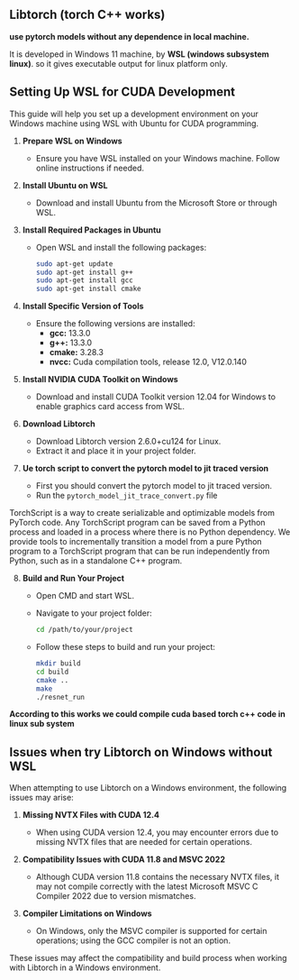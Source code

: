 ## Libtorch (torch C++ works)

**use pytorch models without any dependence in local machine.**

It is developed in Windows 11 machine, by **WSL (windows subsystem linux)**. so it gives executable output for linux platform only.

## Setting Up WSL for CUDA Development

This guide will help you set up a development environment on your Windows machine using WSL with Ubuntu for CUDA programming.


1. **Prepare WSL on Windows**
   - Ensure you have WSL installed on your Windows machine. Follow online instructions if needed.


2. **Install Ubuntu on WSL**
   - Download and install Ubuntu from the Microsoft Store or through WSL.


3. **Install Required Packages in Ubuntu**
   - Open WSL and install the following packages:

     ```bash
     sudo apt-get update
     sudo apt-get install g++
     sudo apt-get install gcc
     sudo apt-get install cmake
     ```


4. **Install Specific Version of Tools**
   - Ensure the following versions are installed:
      - **gcc:** 13.3.0
      - **g++:** 13.3.0
      - **cmake:** 3.28.3
      - **nvcc:** Cuda compilation tools, release 12.0, V12.0.140


5. **Install NVIDIA CUDA Toolkit on Windows**
   - Download and install CUDA Toolkit version 12.04 for Windows to enable graphics card access from WSL.


6. **Download Libtorch**
   - Download Libtorch version 2.6.0+cu124 for Linux.
   - Extract it and place it in your project folder.


7. **Ue torch script to convert the pytorch model to jit traced version**
    - First you should convert the pytorch model to jit traced version.
    - Run the `pytorch_model_jit_trace_convert.py` file
   
TorchScript is a way to create serializable and optimizable models from PyTorch code. Any TorchScript program can be saved from a Python process and loaded in a process where there is no Python dependency.
We provide tools to incrementally transition a model from a pure Python program to a TorchScript program that can be run independently from Python, such as in a standalone C++ program.


8. **Build and Run Your Project**
   - Open CMD and start WSL.
   - Navigate to your project folder:
     ```bash
     cd /path/to/your/project
     ```
   - Follow these steps to build and run your project:

     ```bash
     mkdir build
     cd build
     cmake ..
     make
     ./resnet_run
     ```
     
**According to this works we could compile cuda based torch c++ code in linux sub system**

## Issues when try Libtorch on Windows without WSL

When attempting to use Libtorch on a Windows environment, the following issues may arise:

1. **Missing NVTX Files with CUDA 12.4**
   - When using CUDA version 12.4, you may encounter errors due to missing NVTX files that are needed for certain operations.

2. **Compatibility Issues with CUDA 11.8 and MSVC 2022**
   - Although CUDA version 11.8 contains the necessary NVTX files, it may not compile correctly with the latest Microsoft MSVC C Compiler 2022 due to version mismatches.

3. **Compiler Limitations on Windows**
   - On Windows, only the MSVC compiler is supported for certain operations; using the GCC compiler is not an option.

These issues may affect the compatibility and build process when working with Libtorch in a Windows environment. 

